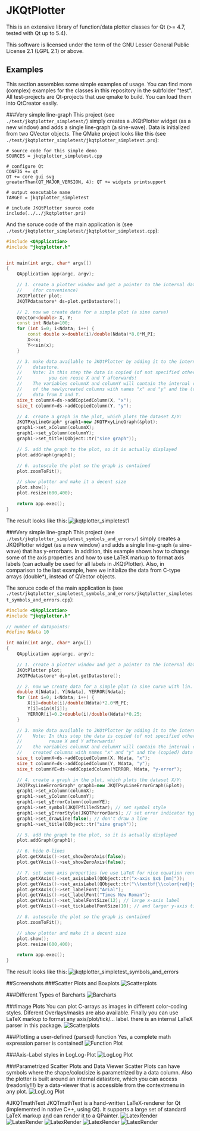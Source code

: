 # JKQtPlotter
This is an extensive library of function/data plotter classes for Qt (>= 4.7, tested with Qt up to 5.4).

This software is licensed under the term of the GNU Lesser General Public License 2.1 
(LGPL 2.1) or above. 

## Examples
This section assembles some simple examples of usage. You can find more (complex) examples for the classes in this repository in the subfolder "test". All test-projects are Qt-projects that use qmake to build. You can load them into QtCreator easily.

###Very simple line-graph
This project (see `./test/jkqtplotter_simpletest/`) simply creates a JKQtPlotter widget (as a new window) and adds a single line-graph (a sine-wave). Data is initialized from two QVector<double> objects.
The QMake project looks like this (see `./test/jkqtplotter_simpletest/jkqtplotter_simpletest.pro`):
```qmake
# source code for this simple demo
SOURCES = jkqtplotter_simpletest.cpp 

# configure Qt
CONFIG += qt
QT += core gui svg
greaterThan(QT_MAJOR_VERSION, 4): QT += widgets printsupport

# output executable name
TARGET = jkqtplotter_simpletest

# include JKQtPlotter source code
include(../../jkqtplotter.pri)
```
And the soruce code of the main application is (see `./test/jkqtplotter_simpletest/jkqtplotter_simpletest.cpp`):
```c++
#include <QApplication>
#include "jkqtplotter.h"


int main(int argc, char* argv[])
{
    QApplication app(argc, argv);

    // 1. create a plotter window and get a pointer to the internal datastore 
	//    (for convenience)
    JKQtPlotter plot;
    JKQTPdatastore* ds=plot.getDatastore();

    // 2. now we create data for a simple plot (a sine curve)
    QVector<double> X, Y;
    const int Ndata=100;
    for (int i=0; i<Ndata; i++) {
        const double x=double(i)/double(Ndata)*8.0*M_PI;
        X<<x;
        Y<<sin(x);
    }

    // 3. make data available to JKQtPlotter by adding it to the internal 
	//    datastore.
    //    Note: In this step the data is copied (of not specified otherwise), so
    //          you can reuse X and Y afterwards!
    //    The variables columnX and columnY will contain the internal column ID 
    //    of the newlycreated columns with names "x" and "y" and the (copied) 
	//    data from X and Y.
    size_t columnX=ds->addCopiedColumn(X, "x");
    size_t columnY=ds->addCopiedColumn(Y, "y");

    // 4. create a graph in the plot, which plots the dataset X/Y:
    JKQTPxyLineGraph* graph1=new JKQTPxyLineGraph(&plot);
    graph1->set_xColumn(columnX);
    graph1->set_yColumn(columnY);
    graph1->set_title(QObject::tr("sine graph"));

    // 5. add the graph to the plot, so it is actually displayed
    plot.addGraph(graph1);

    // 6. autoscale the plot so the graph is contained
    plot.zoomToFit();

    // show plotter and make it a decent size
    plot.show();
    plot.resize(600,400);

    return app.exec();
}
```
The result looks like this:
![jkqtplotter_simpletest1](https://raw.githubusercontent.com/jkriege2/JKQtPlotter/master/screenshots/jkqtplotter_simpletest1.png)

###Very simple line-graph
This project (see `./test/jkqtplotter_simpletest_symbols_and_errors/`) simply creates a JKQtPlotter widget (as a new window) and adds a single line-graph (a sine-wave) that has y-errorbars. In addition, this example shows how to change some of the axis properties and how to use LaTeX markup to format axis labels (can actually be used for all labels in JKQtPlotter). Also, in comparison to the last example, here we initialize the data from C-type arrays (double*), instead of QVector<double> objects.

The soruce code of the main application is (see `./test/jkqtplotter_simpletest_symbols_and_errors/jkqtplotter_simpletest_symbols_and_errors.cpp`):
```c++
#include <QApplication>
#include "jkqtplotter.h"

// number of datapoints:
#define Ndata 10

int main(int argc, char* argv[])
{
    QApplication app(argc, argv);

    // 1. create a plotter window and get a pointer to the internal datastore (for convenience)
    JKQtPlotter plot;
    JKQTPdatastore* ds=plot.getDatastore();

    // 2. now we create data for a simple plot (a sine curve with lin. increasing errors)
    double X[Ndata], Y[Ndata], YERROR[Ndata];
    for (int i=0; i<Ndata; i++) {
        X[i]=double(i)/double(Ndata)*2.0*M_PI;
        Y[i]=sin(X[i]);
        YERROR[i]=0.2+double(i)/double(Ndata)*0.25;
    }

    // 3. make data available to JKQtPlotter by adding it to the internal datastore.
    //    Note: In this step the data is copied (of not specified otherwise), so you can
    //          reuse X and Y afterwards!
    //    the variables columnX and columnY will contain the internal column ID of the newly
    //    created columns with names "x" and "y" and the (copied) data from X and Y.
    size_t columnX=ds->addCopiedColumn(X, Ndata, "x");
    size_t columnY=ds->addCopiedColumn(Y, Ndata, "y");
    size_t columnYE=ds->addCopiedColumn(YERROR, Ndata, "y-error");

    // 4. create a graph in the plot, which plots the dataset X/Y:
    JKQTPxyLineErrorGraph* graph1=new JKQTPxyLineErrorGraph(&plot);
    graph1->set_xColumn(columnX);
    graph1->set_yColumn(columnY);
    graph1->set_yErrorColumn(columnYE);
    graph1->set_symbol(JKQTPfilledStar); // set symbol style
    graph1->set_yErrorStyle(JKQTPerrorBars); // set error indicator type
    graph1->set_drawLine(false); // don't draw a line
    graph1->set_title(QObject::tr("sine graph"));

    // 5. add the graph to the plot, so it is actually displayed
    plot.addGraph(graph1);

    // 6. hide 0-lines
    plot.getXAxis()->set_showZeroAxis(false);
    plot.getYAxis()->set_showZeroAxis(false);

    // 7. set some axis properties (we use LaTeX for nice equation rendering)
    plot.getXAxis()->set_axisLabel(QObject::tr("x-axis $x$ [mm]"));
    plot.getYAxis()->set_axisLabel(QObject::tr("\\textbf{\\color{red}{y-axis} $\\left(y=\\sin(x)\\pm(0.2+0.25\\cdot x)\\right)$ [A.U.]}"));
    plot.getXAxis()->set_labelFont("Arial");
    plot.getYAxis()->set_labelFont("Times New Roman");
    plot.getYAxis()->set_labelFontSize(12); // large x-axis label
    plot.getYAxis()->set_tickLabelFontSize(10); // and larger y-axis tick labels

    // 8. autoscale the plot so the graph is contained
    plot.zoomToFit();

    // show plotter and make it a decent size
    plot.show();
    plot.resize(600,400);

    return app.exec();
}

```
The result looks like this:
![jkqtplotter_simpletest_symbols_and_errors](https://raw.githubusercontent.com/jkriege2/JKQtPlotter/master/screenshots/jkqtplotter_simpletest_symbols_and_errors.png)


##Screenshots
###Scatter Plots and Boxplots
![Scatterplots](https://raw.githubusercontent.com/jkriege2/JKQtPlotter/master/screenshots/screen_scatter.png)

###Different Types of Barcharts
![Barcharts](https://raw.githubusercontent.com/jkriege2/JKQtPlotter/master/screenshots/screen_barcharts.png)

###Image Plots
You can plot C-arrays as images in different color-coding styles. Diferent Overlays/masks are also available. Finally you can use LaTeX markup to format any axis/plot/tick/... label. there is an internal LaTeX parser in this package.
![Scatterplots](https://raw.githubusercontent.com/jkriege2/JKQtPlotter/master/screenshots/screen_images_latex.png)


###Plotting a user-defined (parsed) function
Yes, a complete math expression parser is contained!
![Function Plot](https://raw.githubusercontent.com/jkriege2/JKQtPlotter/master/screenshots/screen_functionplot.png)

###Axis-Label styles in LogLog-Plot
![LogLog Plot](https://raw.githubusercontent.com/jkriege2/JKQtPlotter/master/screenshots/screen_loglog.png)


###Parametrized Scatter Plots and Data Viewer
Scatter Plots can have symbols where the shape/color/size is parametrized by a data column. Also the plotter is built around an internal datastore, which you can access (readonly!!!) by a data-viewer that is accessible from the contextmenu in any plot.
![LogLog Plot](https://raw.githubusercontent.com/jkriege2/JKQtPlotter/master/screenshots/screen_parmetrizedplots_datatable.png)


#JKQTmathText
JKQTmathText is a hand-written LaTeX-renderer for Qt (implemented in native C++, using Qt). It supports a large set of standard LaTeX markup and can render it to a QPainter.
![LatexRender](https://raw.githubusercontent.com/jkriege2/JKQtPlotter/master/screenshots/mscreen_schroedinger.png)
![LatexRender](https://raw.githubusercontent.com/jkriege2/JKQtPlotter/master/screenshots/mscreen_rottaion.png)
![LatexRender](https://raw.githubusercontent.com/jkriege2/JKQtPlotter/master/screenshots/mscreen_maxwell.png)
![LatexRender](https://raw.githubusercontent.com/jkriege2/JKQtPlotter/master/screenshots/mscreen_cauchy.png)
![LatexRender](https://raw.githubusercontent.com/jkriege2/JKQtPlotter/master/screenshots/mscreen_sd.png)

